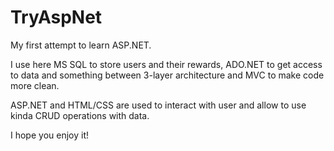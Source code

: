# TryAspNet
My first attempt to learn ASP.NET.

I use here MS SQL to store users and their rewards, ADO.NET to get access to data and 
something between 3-layer architecture and MVC to make code more clean.

ASP.NET and HTML/CSS are used to interact with user and allow to use kinda CRUD
operations with data.

I hope you enjoy it!
